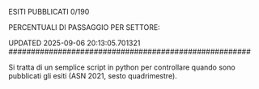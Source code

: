 ESITI PUBBLICATI 0/190 

PERCENTUALI DI PASSAGGIO PER SETTORE:

UPDATED 2025-09-06 20:13:05.701321
###################################################### 

Si tratta di un semplice script in python per controllare quando sono pubblicati gli esiti (ASN 2021, sesto quadrimestre).

